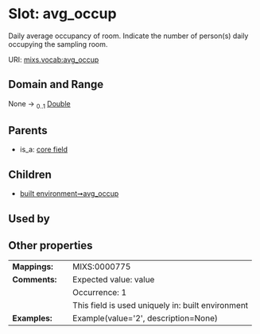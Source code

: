 
# Slot: avg_occup


Daily average occupancy of room. Indicate the number of person(s) daily occupying the sampling room.

URI: [mixs.vocab:avg_occup](https://w3id.org/mixs/vocab/avg_occup)


## Domain and Range

None &#8594;  <sub>0..1</sub> [Double](types/Double.md)

## Parents

 *  is_a: [core field](core_field.md)

## Children

 *  [built environment➞avg_occup](built_environment_avg_occup.md)

## Used by


## Other properties

|  |  |  |
| --- | --- | --- |
| **Mappings:** | | MIXS:0000775 |
| **Comments:** | | Expected value: value |
|  | | Occurrence: 1 |
|  | | This field is used uniquely in: built environment |
| **Examples:** | | Example(value='2', description=None) |


